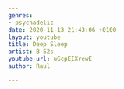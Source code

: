 ```yaml
---
genres:
- psychadelic
date: 2020-11-13 21:43:06 +0100
layout: youtube
title: Deep Sleep
artist: B-52s
youtube-url: uGcpEIXrewE
author: Raul

---
```

